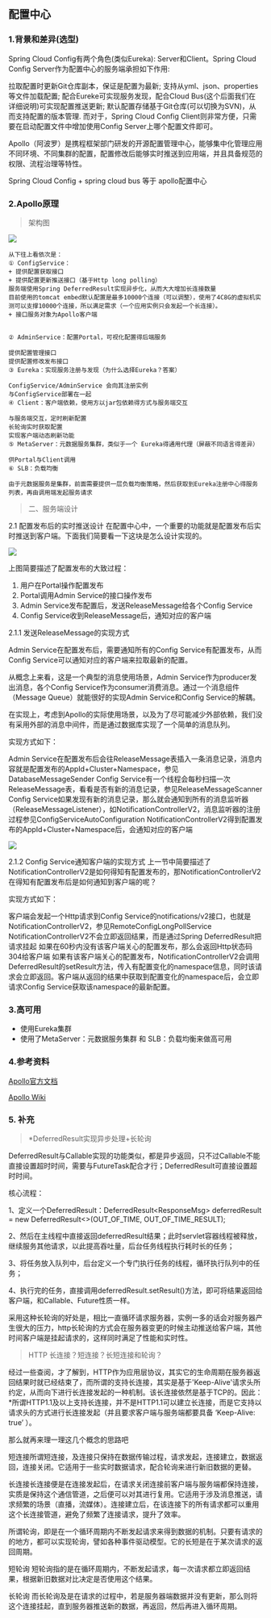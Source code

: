 ## 配置中心 

### 1.背景和差异(选型)

Spring Cloud Config有两个角色(类似Eureka): Server和Client。Spring Cloud Config Server作为配置中心的服务端承担如下作用:

拉取配置时更新Git仓库副本，保证是配置为最新;
支持从yml、json、properties等文件加载配置;
配合Eureke可实现服务发现，配合Cloud Bus(这个后面我们在详细说明)可实现配置推送更新;
默认配置存储基于Git仓库(可以切换为SVN)，从而支持配置的版本管理.
而对于，Spring Cloud Config Client则非常方便，只需要在启动配置文件中增加使用Config Server上哪个配置文件即可。


Apollo（阿波罗）是携程框架部门研发的开源配置管理中心，能够集中化管理应用不同环境、不同集群的配置，配置修改后能够实时推送到应用端，并且具备规范的权限、流程治理等特性。

Spring Cloud Config  + spring cloud bus  等于 apollo配置中心


### 2.Apollo原理

>架构图

![](./assets/apollo.png)

```
从下往上看依次是：
① ConfigService：
+ 提供配置获取接口
+ 提供配置更新推送接口（基于Http long polling）
服务端使用Spring DeferredResult实现异步化，从而大大增加长连接数量
目前使用的tomcat embed默认配置是最多10000个连接（可以调整），使用了4C8G的虚拟机实测可以支撑10000个连接，所以满足需求（一个应用实例只会发起一个长连接）。
+ 接口服务对象为Apollo客户端


② AdminService：配置Portal，可视化配置得后端服务

提供配置管理接口
提供配置修改发布接口
③ Eureka：实现服务注册与发现（为什么选择Eureka？答案）

ConfigService/AdminService 会向其注册实例
与ConfigService部署在一起
④ Client：客户端依赖，使用方以jar包依赖得方式与服务端交互

与服务端交互，定时刷新配置
长轮询实时获取配置
实现客户端动态刷新功能
⑤ MetaServer：元数据服务集群，类似于一个 Eureka得通用代理（屏蔽不同语言得差异）

供Portal与Client调用
⑥ SLB：负载均衡

由于元数据服务是集群，前面需要提供一层负载均衡策略，然后获取到Eureka注册中心得服务列表，再由调用端发起服务请求

```

> 二、服务端设计

2.1 配置发布后的实时推送设计
在配置中心中，一个重要的功能就是配置发布后实时推送到客户端。下面我们简要看一下这块是怎么设计实现的。

![](./assets/apollo_service.png)

上图简要描述了配置发布的大致过程：

1. 用户在Portal操作配置发布
2. Portal调用Admin Service的接口操作发布
3. Admin Service发布配置后，发送ReleaseMessage给各个Config Service
4. Config Service收到ReleaseMessage后，通知对应的客户端

2.1.1 发送ReleaseMessage的实现方式

Admin Service在配置发布后，需要通知所有的Config Service有配置发布，从而Config Service可以通知对应的客户端来拉取最新的配置。

从概念上来看，这是一个典型的消息使用场景，Admin Service作为producer发出消息，各个Config Service作为consumer消费消息。通过一个消息组件（Message Queue）就能很好的实现Admin Service和Config Service的解耦。

在实现上，考虑到Apollo的实际使用场景，以及为了尽可能减少外部依赖，我们没有采用外部的消息中间件，而是通过数据库实现了一个简单的消息队列。

实现方式如下：

Admin Service在配置发布后会往ReleaseMessage表插入一条消息记录，消息内容就是配置发布的AppId+Cluster+Namespace，参见DatabaseMessageSender
Config Service有一个线程会每秒扫描一次ReleaseMessage表，看看是否有新的消息记录，参见ReleaseMessageScanner
Config Service如果发现有新的消息记录，那么就会通知到所有的消息监听器（ReleaseMessageListener），如NotificationControllerV2，消息监听器的注册过程参见ConfigServiceAutoConfiguration
NotificationControllerV2得到配置发布的AppId+Cluster+Namespace后，会通知对应的客户端

![](./assets/apollo_adminservice.png)




2.1.2 Config Service通知客户端的实现方式
上一节中简要描述了NotificationControllerV2是如何得知有配置发布的，那NotificationControllerV2在得知有配置发布后是如何通知到客户端的呢？

实现方式如下：

客户端会发起一个Http请求到Config Service的notifications/v2接口，也就是NotificationControllerV2，参见RemoteConfigLongPollService
NotificationControllerV2不会立即返回结果，而是通过Spring DeferredResult把请求挂起
如果在60秒内没有该客户端关心的配置发布，那么会返回Http状态码304给客户端
如果有该客户端关心的配置发布，NotificationControllerV2会调用DeferredResult的setResult方法，传入有配置变化的namespace信息，同时该请求会立即返回。客户端从返回的结果中获取到配置变化的namespace后，会立即请求Config Service获取该namespace的最新配置。



### 3.高可用
+ 使用Eureka集群
+ 使用了MetaServer：元数据服务集群 和 SLB：负载均衡来做高可用


### 4.参考资料
[Apollo官方文档](https://www.apolloconfig.com/#/zh/design/apollo-design)

[Apollo Wiki](https://github.com/ctripcorp/apollo/wiki/Apollo%E9%85%8D%E7%BD%AE%E4%B8%AD%E5%BF%83%E8%AE%BE%E8%AE%A1)


### 5. 补充
> *DeferredResult实现异步处理+长轮询

DeferredResult与Callable实现的功能类似，都是异步返回，只不过Callable不能直接设置超时时间，需要与FutureTask配合才行；DeferredResult可直接设置超时时间。

核心流程：

1、定义一个DeferredResult：DeferredResult<ResponseMsg<String>> deferredResult = new DeferredResult<>(OUT_OF_TIME, OUT_OF_TIME_RESULT);

2、然后在主线程中直接返回deferredResult结果；此时servlet容器线程被释放，继续服务其他请求，以此提高吞吐量，后台任务线程执行耗时长的任务；

3、将任务放入队列中，后台定义一个专门执行任务的线程，循环执行队列中的任务；

4、执行完的任务，直接调用deferredResult.setResult()方法，即可将结果返回给客户端，和Callable、Future性质一样。

采用这种长轮询的好处是，相比一直循环请求服务器，实例一多的话会对服务器产生很大的压力，http长轮询的方式会在服务器变更的时候主动推送给客户端，其他时间客户端是挂起请求的，这样同时满足了性能和实时性。

> HTTP 长连接？短连接？长短连接和轮询？


经过一些查阅，才了解到，HTTP作为应用层协议，其实它的生命周期在服务器返回结果时就已经结束了，而所谓的支持长连接，其实是基于'Keep-Alive'请求头所约定，从而向下进行长连接发起的一种机制。该长连接依然是基于TCP的。因此：*所谓HTTP1.1及以上支持长连接，并不是HTTP1.1可以建立长连接，而是它支持以请求头的方式进行长连接发起（并且要求客户端与服务端都要具备 ‘Keep-Alive: true’ ）。

那么就再来理一理这几个概念的思路吧
                
                    
短连接所谓短连接，及连接只保持在数据传输过程，请求发起，连接建立，数据返回，连接关闭。它适用于一些实时数据请求，配合轮询来进行新旧数据的更替。               
                    
长连接长连接便是在连接发起后，在请求关闭连接前客户端与服务端都保持连接，实质是保持这个通信管道，之后便可以对其进行复用。它适用于涉及消息推送，请求频繁的场景（直播，流媒体）。连接建立后，在该连接下的所有请求都可以重用这个长连接管道，避免了频繁了连接请求，提升了效率。

所谓轮询，即是在一个循环周期内不断发起请求来得到数据的机制。只要有请求的的地方，都可以实现轮询，譬如各种事件驱动模型。它的长短是在于某次请求的返回周期。
                
                    
短轮询 短轮询指的是在循环周期内，不断发起请求，每一次请求都立即返回结果，根据新旧数据对比决定是否使用这个结果。

                    
长轮询 而长轮询及是在请求的过程中，若是服务器端数据并没有更新，那么则将这个连接挂起，直到服务器推送新的数据，再返回，然后再进入循环周期。


